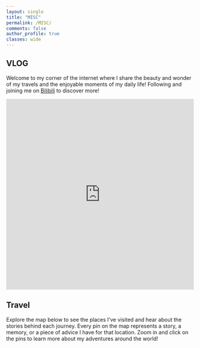 ```yaml
---
layout: single
title: "MISC"
permalink: /MISC/
comments: false
author_profile: true
classes: wide
---
```


## VLOG
Welcome to my corner of the internet where I share the beauty and wonder of my travels and the enjoyable moments of my daily life! Following and joining me on [Bilibili](https://space.bilibili.com/1742317464) to discover more!
<iframe src="https://space.bilibili.com/1742317464" width="100%" height="512" frameborder="0" allowfullscreen="true"></iframe>

## Travel
Explore the map below to see the places I've visited and hear about the stories behind each journey. Every pin on the map represents a story, a memory, or a piece of advice I have for that location. Zoom in and click on the pins to learn more about my adventures around the world!

<div id="map" style="height: 400px;"></div>  
<script src="https://cdnjs.cloudflare.com/ajax/libs/leaflet/1.7.1/leaflet.js"></script>  
<link rel="stylesheet" href="https://cdnjs.cloudflare.com/ajax/libs/leaflet/1.7.1/leaflet.css" />  
<script>
var map = L.map('map').setView([20, 0], 2); // Centers the map and sets initial zoom level

L.tileLayer('https://{s}.tile.openstreetmap.org/{z}/{x}/{y}.png', {  
    attribution: 'Map data © <a href="https://openstreetmap.org">OpenStreetMap</a> contributors',  
    maxZoom: 18,  
}).addTo(map);  

// Add places you want to highlight
var places = [
    {"name": "Beijing", "lat": 39.904202, "lon": 116.407394},  
    {"name": "🏠Chongqing", "lat": 29.431585, "lon": 106.912254},
    {"name": "Sichuan", "lat": 30.572815, "lon": 104.066803},
    {"name": "Guangzhou", "lat": 23.129110, "lon": 113.264381}
];
<!-- {"name": "", "lat": , "lon": }, {"name": "", "lat": , "lon": }, -->

places.forEach(function(place) {
    L.marker([place.lat, place.lon]).addTo(map)  
        .bindPopup(place.name); // Popup will show the name when the marker is clicked
});
</script>
